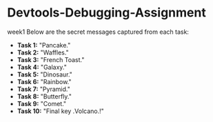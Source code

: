 # Devtools-Debugging-Assignment
week1
Below are the secret messages captured from each task:

- **Task 1:** "Pancake."
- **Task 2:** "Waffles."
- **Task 3:** "French Toast."
- **Task 4:** "Galaxy."
- **Task 5:** "Dinosaur."
- **Task 6:** "Rainbow."
- **Task 7:** "Pyramid."
- **Task 8:** "Butterfly."
- **Task 9:** "Comet."
- **Task 10:** "Final key .Volcano.!"
